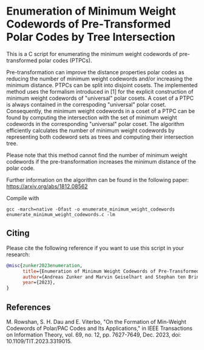 # Enumeration of Minimum Weight Codewords of Pre&#x2011;Transformed Polar Codes by Tree Intersection
This is a C script for enumerating the minimum weight codewords of pre-transformed polar codes (PTPCs).

Pre-transformation can improve the distance properties polar codes as reducing the number of minimum weight codewords 
and/or increasing the minimum distance.
PTPCs can be split into disjoint cosets.
The implemented method uses the formalism introduced in [1] for the explicit construction of minimum weight codewords of "universal" polar cosets.
A coset of a PTPC is always contained in the correspoding "universal" polar coset.
Consequently, the minimum weight codewords in a coset of a PTPC can be found by computing the intersection with the set of minimum weight codewords in the corresponding "universal" polar coset.
The algorithm efficiently calculates the number of minimum weight codewords by representing both codeword sets as trees and computing their intersection tree.

Please note that this method cannot find the number of minimum weight codewords if the pre-transformation increases the minimum distance of the polar code.

Further information on the algorithm can be found in the following paper: https://arxiv.org/abs/1812.08562

Compile with 
```
gcc -march=native -Ofast -o enumerate_minimum_weight_codewords enumerate_minimum_weight_codewords.c -lm
```

## Citing
Please cite the following reference if you want to use this script in your research:
```bibtex
@misc{zunker2023enumeration,
      title={Enumeration of Minimum Weight Codewords of Pre-Transformed Polar Codes by Tree Intersection}, 
      author={Andreas Zunker and Marvin Geiselhart and Stephan ten Brink},
      year={2023},
}
```

## References
M. Rowshan, S. H. Dau and E. Viterbo, "On the Formation of Min-Weight Codewords of Polar/PAC Codes and Its Applications," in IEEE Transactions on Information Theory, vol. 69, no. 12, pp. 7627-7649, Dec. 2023, doi: 10.1109/TIT.2023.3319015.
